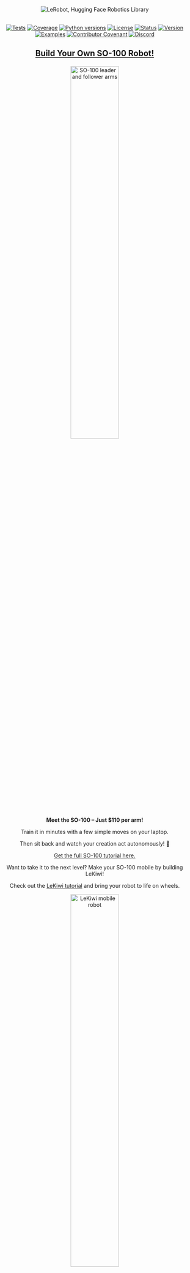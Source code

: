 <p align="center">
  <picture>
    <source media="(prefers-color-scheme: dark)" srcset="media/lerobot-logo-thumbnail.png">
    <source media="(prefers-color-scheme: light)" srcset="media/lerobot-logo-thumbnail.png">
    <img alt="LeRobot, Hugging Face Robotics Library" src="media/lerobot-logo-thumbnail.png" style="max-width: 100%;">
  </picture>
  <br/>
  <br/>
</p>

<div align="center">

[![Tests](https://github.com/huggingface/lerobot/actions/workflows/nightly-tests.yml/badge.svg?branch=main)](https://github.com/huggingface/lerobot/actions/workflows/nightly-tests.yml?query=branch%3Amain)
[![Coverage](https://codecov.io/gh/huggingface/lerobot/branch/main/graph/badge.svg?token=TODO)](https://codecov.io/gh/huggingface/lerobot)
[![Python versions](https://img.shields.io/pypi/pyversions/lerobot)](https://www.python.org/downloads/)
[![License](https://img.shields.io/badge/License-Apache%202.0-blue.svg)](https://github.com/huggingface/lerobot/blob/main/LICENSE)
[![Status](https://img.shields.io/pypi/status/lerobot)](https://pypi.org/project/lerobot/)
[![Version](https://img.shields.io/pypi/v/lerobot)](https://pypi.org/project/lerobot/)
[![Examples](https://img.shields.io/badge/Examples-green.svg)](https://github.com/huggingface/lerobot/tree/main/examples)
[![Contributor Covenant](https://img.shields.io/badge/Contributor%20Covenant-v2.1%20adopted-ff69b4.svg)](https://github.com/huggingface/lerobot/blob/main/CODE_OF_CONDUCT.md)
[![Discord](https://dcbadge.vercel.app/api/server/C5P34WJ68S?style=flat)](https://discord.gg/s3KuuzsPFb)

</div>

<h2 align="center">
    <p><a href="https://github.com/huggingface/lerobot/blob/main/examples/10_use_so100.md">
        Build Your Own SO-100 Robot!</a></p>
</h2>

<div align="center">
  <img src="media/so100/leader_follower.webp?raw=true" alt="SO-100 leader and follower arms" title="SO-100 leader and follower arms" width="50%">

  <p><strong>Meet the SO-100 – Just $110 per arm!</strong></p>
  <p>Train it in minutes with a few simple moves on your laptop.</p>
  <p>Then sit back and watch your creation act autonomously! 🤯</p>

  <p><a href="https://github.com/huggingface/lerobot/blob/main/examples/10_use_so100.md">
      Get the full SO-100 tutorial here.</a></p>

  <p>Want to take it to the next level? Make your SO-100 mobile by building LeKiwi!</p>
  <p>Check out the <a href="https://github.com/huggingface/lerobot/blob/main/examples/11_use_lekiwi.md">LeKiwi tutorial</a> and bring your robot to life on wheels.</p>

  <img src="media/lekiwi/kiwi.webp?raw=true" alt="LeKiwi mobile robot" title="LeKiwi mobile robot" width="50%">
</div>

<br/>

<h3 align="center">
    <p>LeRobot: State-of-the-art AI for real-world robotics</p>
</h3>

---


🤗 LeRobot 旨在为现实世界机器人技术提供基于 PyTorch 的模型、数据集和工具。我们的目标是降低机器人技术的入门门槛，让每个人都能通过共享数据集和预训练模型参与其中并从中受益。

🤗 LeRobot 包含最先进的算法方案，这些方案已被证实在现实世界中具有迁移应用价值，重点关注模仿学习与强化学习方向。

🤗 LeRobot 现已提供多组预训练模型、人工演示数据集和仿真环境，无需组装实体机器人即可快速上手。未来数周内，我们将持续扩展对高性价比实体机器人的支持。

🤗 LeRobot 所有预训练模型和数据集均托管于 Hugging Face 社区页面：[huggingface.co/lerobot](https://huggingface.co/lerobot)

#### 仿真环境预训练模型示例

<table>
  <tr>
    <td><img src="media/gym/aloha_act.gif" width="100%" alt="ALOHA环境中的ACT策略"/></td>
    <td><img src="media/gym/simxarm_tdmpc.gif" width="100%" alt="SimXArm环境中的TDMPC策略"/></td>
    <td><img src="media/gym/pusht_diffusion.gif" width="100%" alt="PushT环境中的Diffusion策略"/></td>
  </tr>
  <tr>
    <td align="center">ALOHA环境ACT策略</td>
    <td align="center">SimXArm环境TDMPC策略</td>
    <td align="center">PushT环境Diffusion策略</td>
  </tr>
</table>

### 致谢声明

- 感谢 Tony Zhao、Zipeng Fu 等研究者开源 ACT 策略、ALOHA 环境及数据集。我们的实现基于 [ALOHA](https://tonyzhaozh.github.io/aloha) 与 [Mobile ALOHA](https://mobile-aloha.github.io) 项目。
- 感谢 Cheng Chi、Zhenjia Xu 等研究者开源 Diffusion 策略、Pusht 环境与数据集以及 UMI 数据集。我们的实现参考了 [Diffusion Policy](https://diffusion-policy.cs.columbia.edu) 和 [UMI Gripper](https://umi-gripper.github.io) 项目。
- 感谢 Nicklas Hansen、Yunhai Feng 等研究者开源 TDMPC 策略、Simxarm 环境及数据集。我们的实现源自 [TDMPC](https://github.com/nicklashansen/tdmpc) 与 [FOWM](https://www.yunhaifeng.com/FOWM) 项目。
- 感谢 Antonio Loquercio 和 Ashish Kumar 的早期支持。
- 感谢 [Seungjae (Jay) Lee](https://sjlee.cc/)、[Mahi Shafiullah](https://mahis.life/) 等研究者开源 [VQ-BeT](https://sjlee.cc/vq-bet/) 策略并协助代码库适配。该策略改编自 [VQ-BeT 代码库](https://github.com/jayLEE0301/vq_bet_official)。

## 安装指南

下载源代码：
```bash
git clone https://github.com/huggingface/lerobot.git
cd lerobot
```

创建 Python 3.10 虚拟环境并激活（推荐使用 [`miniconda`](https://docs.anaconda.com/free/miniconda/index.html)）：
```bash
conda create -y -n lerobot python=3.10
conda activate lerobot
```

使用 `miniconda` 时若缺少 `ffmpeg` 组件：
```bash
conda install ffmpeg
```

安装 🤗 LeRobot：
```bash
pip install --no-binary=av -e .
```

> **注意：** 如遇编译错误，可能需要安装额外依赖（`cmake`、`build-essential` 和 `ffmpeg 库`）。Linux 系统请执行：
`sudo apt-get install cmake build-essential python-dev pkg-config libavformat-dev libavcodec-dev libavdevice-dev libavutil-dev libswscale-dev libswresample-dev libavfilter-dev pkg-config`。其他系统参见：[PyAV 编译指南](https://pyav.org/docs/develop/overview/installation.html#bring-your-own-ffmpeg)

仿真环境支持通过附加组件安装：
- [aloha](https://github.com/huggingface/gym-aloha)
- [xarm](https://github.com/huggingface/gym-xarm)
- [pusht](https://github.com/huggingface/gym-pusht)

例如安装含 aloha 和 pusht 组件的完整环境：
```bash
pip install --no-binary=av -e ".[aloha, pusht]"
```

使用 [Weights and Biases](https://docs.wandb.ai/quickstart) 进行实验追踪时需登录：
```bash
wandb login
```

（注：还需在配置中启用 WandB 功能，详见后续说明）

## Walkthrough

```
.
├── examples             # contains demonstration examples, start here to learn about LeRobot
|   └── advanced         # contains even more examples for those who have mastered the basics
├── lerobot
|   ├── configs          # contains config classes with all options that you can override in the command line
|   ├── common           # contains classes and utilities
|   |   ├── datasets       # various datasets of human demonstrations: aloha, pusht, xarm
|   |   ├── envs           # various sim environments: aloha, pusht, xarm
|   |   ├── policies       # various policies: act, diffusion, tdmpc
|   |   ├── robot_devices  # various real devices: dynamixel motors, opencv cameras, koch robots
|   |   └── utils          # various utilities
|   └── scripts          # contains functions to execute via command line
|       ├── eval.py                 # load policy and evaluate it on an environment
|       ├── train.py                # train a policy via imitation learning and/or reinforcement learning
|       ├── control_robot.py        # teleoperate a real robot, record data, run a policy
|       ├── push_dataset_to_hub.py  # convert your dataset into LeRobot dataset format and upload it to the Hugging Face hub
|       └── visualize_dataset.py    # load a dataset and render its demonstrations
├── outputs               # contains results of scripts execution: logs, videos, model checkpoints
└── tests                 # contains pytest utilities for continuous integration
```

### Visualize datasets

Check out [example 1](./examples/1_load_lerobot_dataset.py) that illustrates how to use our dataset class which automatically downloads data from the Hugging Face hub.

You can also locally visualize episodes from a dataset on the hub by executing our script from the command line:
```bash
python lerobot/scripts/visualize_dataset.py \
    --repo-id lerobot/pusht \
    --episode-index 0
```

or from a dataset in a local folder with the `root` option and the `--local-files-only` (in the following case the dataset will be searched for in `./my_local_data_dir/lerobot/pusht`)
```bash
python lerobot/scripts/visualize_dataset.py \
    --repo-id lerobot/pusht \
    --root ./my_local_data_dir \
    --local-files-only 1 \
    --episode-index 0
```


It will open `rerun.io` and display the camera streams, robot states and actions, like this:

https://github-production-user-asset-6210df.s3.amazonaws.com/4681518/328035972-fd46b787-b532-47e2-bb6f-fd536a55a7ed.mov?X-Amz-Algorithm=AWS4-HMAC-SHA256&X-Amz-Credential=AKIAVCODYLSA53PQK4ZA%2F20240505%2Fus-east-1%2Fs3%2Faws4_request&X-Amz-Date=20240505T172924Z&X-Amz-Expires=300&X-Amz-Signature=d680b26c532eeaf80740f08af3320d22ad0b8a4e4da1bcc4f33142c15b509eda&X-Amz-SignedHeaders=host&actor_id=24889239&key_id=0&repo_id=748713144


Our script can also visualize datasets stored on a distant server. See `python lerobot/scripts/visualize_dataset.py --help` for more instructions.

### The `LeRobotDataset` format

A dataset in `LeRobotDataset` format is very simple to use. It can be loaded from a repository on the Hugging Face hub or a local folder simply with e.g. `dataset = LeRobotDataset("lerobot/aloha_static_coffee")` and can be indexed into like any Hugging Face and PyTorch dataset. For instance `dataset[0]` will retrieve a single temporal frame from the dataset containing observation(s) and an action as PyTorch tensors ready to be fed to a model.

A specificity of `LeRobotDataset` is that, rather than retrieving a single frame by its index, we can retrieve several frames based on their temporal relationship with the indexed frame, by setting `delta_timestamps` to a list of relative times with respect to the indexed frame. For example, with `delta_timestamps = {"observation.image": [-1, -0.5, -0.2, 0]}`  one can retrieve, for a given index, 4 frames: 3 "previous" frames 1 second, 0.5 seconds, and 0.2 seconds before the indexed frame, and the indexed frame itself (corresponding to the 0 entry). See example [1_load_lerobot_dataset.py](examples/1_load_lerobot_dataset.py) for more details on `delta_timestamps`.

Under the hood, the `LeRobotDataset` format makes use of several ways to serialize data which can be useful to understand if you plan to work more closely with this format. We tried to make a flexible yet simple dataset format that would cover most type of features and specificities present in reinforcement learning and robotics, in simulation and in real-world, with a focus on cameras and robot states but easily extended to other types of sensory inputs as long as they can be represented by a tensor.

Here are the important details and internal structure organization of a typical `LeRobotDataset` instantiated with `dataset = LeRobotDataset("lerobot/aloha_static_coffee")`. The exact features will change from dataset to dataset but not the main aspects:

```
dataset attributes:
  ├ hf_dataset: a Hugging Face dataset (backed by Arrow/parquet). Typical features example:
  │  ├ observation.images.cam_high (VideoFrame):
  │  │   VideoFrame = {'path': path to a mp4 video, 'timestamp' (float32): timestamp in the video}
  │  ├ observation.state (list of float32): position of an arm joints (for instance)
  │  ... (more observations)
  │  ├ action (list of float32): goal position of an arm joints (for instance)
  │  ├ episode_index (int64): index of the episode for this sample
  │  ├ frame_index (int64): index of the frame for this sample in the episode ; starts at 0 for each episode
  │  ├ timestamp (float32): timestamp in the episode
  │  ├ next.done (bool): indicates the end of en episode ; True for the last frame in each episode
  │  └ index (int64): general index in the whole dataset
  ├ episode_data_index: contains 2 tensors with the start and end indices of each episode
  │  ├ from (1D int64 tensor): first frame index for each episode — shape (num episodes,) starts with 0
  │  └ to: (1D int64 tensor): last frame index for each episode — shape (num episodes,)
  ├ stats: a dictionary of statistics (max, mean, min, std) for each feature in the dataset, for instance
  │  ├ observation.images.cam_high: {'max': tensor with same number of dimensions (e.g. `(c, 1, 1)` for images, `(c,)` for states), etc.}
  │  ...
  ├ info: a dictionary of metadata on the dataset
  │  ├ codebase_version (str): this is to keep track of the codebase version the dataset was created with
  │  ├ fps (float): frame per second the dataset is recorded/synchronized to
  │  ├ video (bool): indicates if frames are encoded in mp4 video files to save space or stored as png files
  │  └ encoding (dict): if video, this documents the main options that were used with ffmpeg to encode the videos
  ├ videos_dir (Path): where the mp4 videos or png images are stored/accessed
  └ camera_keys (list of string): the keys to access camera features in the item returned by the dataset (e.g. `["observation.images.cam_high", ...]`)
```

A `LeRobotDataset` is serialised using several widespread file formats for each of its parts, namely:
- hf_dataset stored using Hugging Face datasets library serialization to parquet
- videos are stored in mp4 format to save space
- metadata are stored in plain json/jsonl files

Dataset can be uploaded/downloaded from the HuggingFace hub seamlessly. To work on a local dataset, you can specify its location with the `root` argument if it's not in the default `~/.cache/huggingface/lerobot` location.

### 评估预训练策略
参考，该示例展示了如何从Hugging Face平台下载预训练策略，并在对应环境中运行评估。
我们还提供了一个功能更强大的脚本，可在同一轮 rollout 过程中并行评估多个环境。以下是使用[lerobot/diffusion_pusht](https://huggingface.co/lerobot/diffusion_pusht)上托管的预训练模型的示例：
```bash
python lerobot/scripts/eval.py \
    --policy.path=lerobot/diffusion_pusht \
    --env.type=pusht \
    --eval.batch_size=10 \
    --eval.n_episodes=10 \
    --policy.use_amp=false \
    --policy.device=cuda
```
注意：训练完自己的策略后，可以通过以下命令重新评估检查点：
```bash
python lerobot/scripts/eval.py --policy.path={OUTPUT_DIR}/checkpoints/last/pretrained_model
```
更多指令请查看`python lerobot/scripts/eval.py --help`。
### 训练自己的策略
参考[示例3](./examples/3_train_policy.py)，了解如何使用我们的核心Python库训练模型，以及[示例4](./examples/4_train_policy_with_script.md)，了解如何通过命令行使用训练脚本。
如需使用wandb记录训练和评估曲线，请确保已运行`wandb login`作为一次性设置步骤。然后，在运行上述训练命令时，通过添加`--wandb.enable=true`在配置中启用WandB。
终端中还会以黄色显示wandb日志的链接。以下是浏览器中日志的示例。请同时查看[此处](./examples/4_train_policy_with_script.md#typical-logs-and-metrics)了解日志中常用指标的说明。
注意：出于效率考虑，训练期间每个检查点仅使用少量episode进行评估。可以使用`--eval.n_episodes=500`来增加评估的episode数量。或者，训练完成后，可以重新评估最佳检查点，调整评估设置。更多指令请查看`python lerobot/scripts/eval.py --help`。
#### 复现最先进（SOTA）结果
我们在[hub页面](https://huggingface.co/lerobot)提供了一些预训练策略，这些策略可以达到最先进的性能。通过加载其运行的配置，可以复现它们的训练。只需运行：
```bash
python lerobot/scripts/train.py --config_path=lerobot/diffusion_pusht
```
即可复现Diffusion Policy在PushT任务上的SOTA结果。
## 贡献
如果想为🤗 LeRobot做出贡献，请查看我们的[贡献指南](https://github.com/huggingface/lerobot/blob/main/CONTRIBUTING.md)。
### 添加预训练策略
训练完策略后，可以将其上传到Hugging Face平台，使用类似`${hf_user}/${repo_name}`的hub id（例如[lerobot/diffusion_pusht](https://huggingface.co/lerobot/diffusion_pusht)）。
首先需要找到实验目录中的检查点文件夹（例如`outputs/train/2024-05-05/20-21-12_aloha_act_default/checkpoints/002500`）。其中应包含一个`pretrained_model`目录，该目录中应有以下文件：
- `config.json`：策略配置的序列化版本（遵循策略的数据类配置）。
- `model.safetensors`：一组`torch.nn.Module`参数，以[Hugging Face Safetensors](https://huggingface.co/docs/safetensors/index)格式保存。
- `train_config.json`：包含所有训练参数的统一配置。策略配置应与`config.json`完全一致。这对于评估策略或复现结果非常有用。
将这些文件上传到hub，运行以下命令：
```bash
huggingface-cli upload ${hf_user}/${repo_name} path/to/pretrained_model
```
参考[eval.py](https://github.com/huggingface/lerobot/blob/main/lerobot/scripts/eval.py)了解其他人如何使用你的策略。
### 通过性能分析优化代码
以下是一个用于分析策略评估性能的代码片段示例：
```python
from torch.profiler import profile, record_function, ProfilerActivity
def trace_handler(prof):
    prof.export_chrome_trace(f"tmp/trace_schedule_{prof.step_num}.json")
with profile(
    activities=[ProfilerActivity.CPU, ProfilerActivity.CUDA],
    schedule=torch.profiler.schedule(
        wait=2,
        warmup=2,
        active=3,
    ),
    on_trace_ready=trace_handler
) as prof:
    with record_function("eval_policy"):
        for i in range(num_episodes):
            prof.step()
            # 插入需要分析的代码，可能是eval_policy函数的整个主体
```
```

## 引用说明
如果您希望引用本项目，可以使用以下格式：
```bibtex
@misc{cadene2024lerobot,
    author = {Cadene, Remi and Alibert, Simon and Soare, Alexander and Gallouedec, Quentin and Zouitine, Adil and Wolf, Thomas},
    title = {LeRobot: State-of-the-art Machine Learning for Real-World Robotics in Pytorch},
    howpublished = "\url{https://github.com/huggingface/lerobot}",
    year = {2024}
}
```
此外，如果您使用了特定的策略架构、预训练模型或数据集，建议同时引用原始作者的工作（如下所示）：
- 
```bibtex
@article{chi2024diffusionpolicy,
	author = {Cheng Chi and Zhenjia Xu and Siyuan Feng and Eric Cousineau and Yilun Du and Benjamin Burchfiel and Russ Tedrake and Shuran Song},
	title ={Diffusion Policy: Visuomotor Policy Learning via Action Diffusion},
	journal = {The International Journal of Robotics Research},
	year = {2024},
}
```
- [ACT 或 ALOHA](https://tonyzhaozh.github.io/aloha)
```bibtex
@article{zhao2023learning,
  title={Learning fine-grained bimanual manipulation with low-cost hardware},
  author={Zhao, Tony Z and Kumar, Vikash and Levine, Sergey and Finn, Chelsea},
  journal={arXiv preprint arXiv:2304.13705},
  year={2023}
}
```
- [TDMPC](https://www.nicklashansen.com/td-mpc/)
```bibtex
@inproceedings{Hansen2022tdmpc,
	title={Temporal Difference Learning for Model Predictive Control},
	author={Nicklas Hansen and Xiaolong Wang and Hao Su},
	booktitle={ICML},
	year={2022}
}
```
- [VQ-BeT](https://sjlee.cc/vq-bet/)
```bibtex
@article{lee2024behavior,
  title={Behavior generation with latent actions},
  author={Lee, Seungjae and Wang, Yibin and Etukuru, Haritheja and Kim, H Jin and Shafiullah, Nur Muhammad Mahi and Pinto, Lerrel},
  journal={arXiv preprint arXiv:2403.03181},
  year={2024}
}
```
## 项目星标历史
[](https://star-history.com/#huggingface/lerobot&Timeline)
（注：翻译时保留专有技术名词如Diffusion Policy/ACT/TDMPC等不译；学术文献引用格式严格遵循原文；超链接与图表代码未作改动以确保功能正常）
